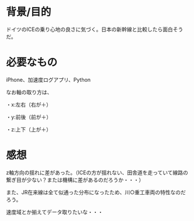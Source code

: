 # 背景/目的
ドイツのICEの乗り心地の良さに気づく。日本の新幹線と比較したら面白そうだ。

# 必要なもの
iPhone、加速度ログアプリ、Python

なお軸の取り方は、

・x:左右（右が＋）

・y:前後（前が＋）

・z:上下（上が＋）

# 感想

z軸方向の揺れに差があった。（ICEの方が揺れない、田舎道を走っていて線路の繋ぎ目が少ない？または機構に差があるのだろうか・・・）

また、JR在来線は全て似通った分布になったため、川○重工車両の特性なのだろう。

速度域とか揃えてデータ取りたいな・・・
